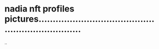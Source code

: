 # nadia nft profiles pictures....................................................................
..
